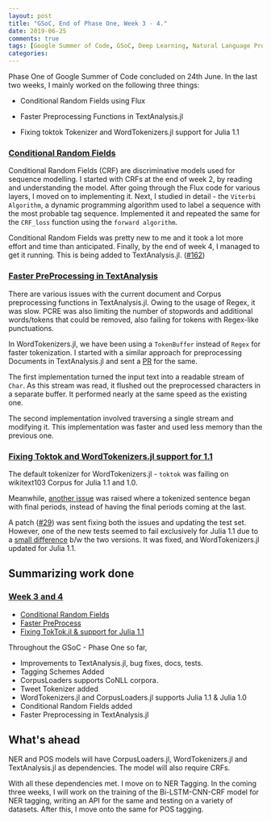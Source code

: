 ```yaml
---
layout: post
title: "GSoC, End of Phase One, Week 3 - 4."
date: 2019-06-25
comments: true
tags: [Google Summer of Code, GSoC, Deep Learning, Natural Language Processing, Machine Learning]
categories:
---
```

Phase One of Google Summer of Code concluded on 24th June.
In the last two weeks, I mainly worked on the following three things:

* Conditional Random Fields using Flux

* Faster Preprocessing Functions in TextAnalysis.jl

* Fixing toktok Tokenizer and WordTokenizers.jl support for Julia 1.1

### <u> Conditional Random Fields </u>

Conditional Random Fields (CRF) are discriminative models used for sequence modelling. I started with CRFs at the end of week 2, by reading and understanding the model. After going through the Flux code for various layers, I moved on to implementing it. Next, I studied in detail - the `Viterbi Algorithm`, a dynamic programming algorithm used to label a sequence with the most probable tag sequence. Implemented it and repeated the same for the `CRF_loss` function using the `forward algorithm`.

Conditional Random Fields was pretty new to me and it took a lot more effort and time than anticipated. Finally, by the end of week 4, I managed to get it running. This is being added to TextAnalysis.jl. ([#162](https://github.com/JuliaText/TextAnalysis.jl/pull/162))

### <u> Faster PreProcessing in TextAnalysis </u>

There are various issues with the current document and Corpus preprocessing functions in TextAnalysis.jl. Owing to the usage of Regex, it was slow. PCRE was also limiting the number of stopwords and additional words/tokens that could be removed, also failing for tokens with Regex-like punctuations.

In WordTokenizers.jl, we have been using a `TokenBuffer` instead of `Regex` for faster tokenization. I started with a similar approach for preprocessing Documents in TextAnalysis.jl and sent a [PR](https://github.com/JuliaText/TextAnalysis.jl/pull/163) for the same.

The first implementation turned the input text into a readable stream of `Char`.
As this stream was read, it flushed out the preprocessed characters in a separate buffer. It performed nearly at the same speed as the existing one.

The second implementation involved traversing a single stream and modifying it. This implementation was faster and used less memory than the previous one.

### <u> Fixing Toktok and WordTokenizers.jl support for 1.1 </u>

The default tokenizer for WordTokenizers.jl - `toktok` was failing on wikitext103 Corpus for Julia 1.1 and 1.0.

Meanwhile, [another issue](https://github.com/JuliaText/WordTokenizers.jl/issues/28) was raised where a tokenized sentence began with final periods, instead of having the final periods coming at the last.

A patch ([#29](https://github.com/JuliaText/WordTokenizers.jl/pull/29)) was sent fixing both the issues and updating the test set. However, one of the new tests seemed to fail exclusively for Julia 1.1 due to a [small difference](https://github.com/JuliaText/WordTokenizers.jl/pull/29#issuecomment-504311770) b/w the two versions. It was fixed, and WordTokenizers.jl updated for Julia 1.1.

## Summarizing work done

### <u> Week 3 and 4 </u>

* [Conditional Random Fields](https://github.com/JuliaText/TextAnalysis.jl/pull/163)
* [Faster PreProcess](https://github.com/JuliaText/TextAnalysis.jl/pull/163)
* [Fixing TokTok.jl & support for Julia 1.1](https://github.com/JuliaText/WordTokenizers.jl/pull/29)

Throughout the GSoC - Phase One so far,

* Improvements to TextAnalysis.jl, bug fixes, docs, tests.
* Tagging Schemes Added
* CorpusLoaders supports CoNLL corpora.
* Tweet Tokenizer added
* WordTokenizers.jl and CorpusLoaders.jl supports Julia 1.1 & Julia 1.0
* Conditional Random Fields added
* Faster Preprocessing in TextAnalysis.jl

## What's ahead
NER and POS models will have CorpusLoaders.jl, WordTokenizers.jl and TextAnalysis.jl as dependencies. The model will also require CRFs.

With all these dependencies met. I move on to NER Tagging. In the coming three weeks, I will work on the training of the Bi-LSTM-CNN-CRF model for NER tagging, writing an API for the same and testing on a variety of datasets. After this, I move onto the same for POS tagging.
